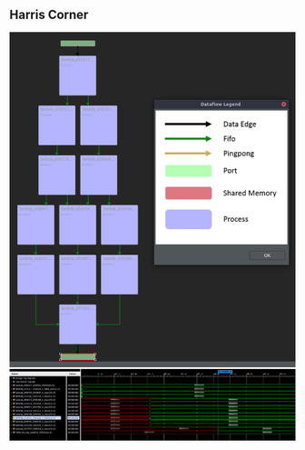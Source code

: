 ## Harris Corner 

![DATAFLOW analysis](harris_dataflow.png "Harris corner dataflow")
![kernels out wave forms](harris_wave.png  "kernels write out wave forms")
